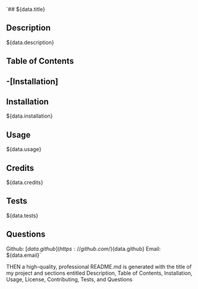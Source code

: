 `## ${data.title}

## Description
${data.description}



## Table of Contents
-[Installation]
-



## Installation
${data.installation}



## Usage
${data.usage}




## Credits
${data.credits}



## Tests
${data.tests}


## Questions 
Github: [${data.github}](https://github.com/)${data.github}
Email: ${data.email}`




THEN a high-quality, professional README.md is generated with the title of my project and sections entitled Description, Table of Contents, Installation, Usage, License, Contributing, Tests, and Questions